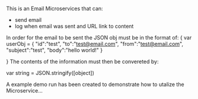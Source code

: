 This is an Email Microservices that can:
- send email
- log when email was sent and URL link to content

In order for the email to be sent the JSON obj must be in the format of:
{
     var userObj = {
      "id":"test",
      "to":"test@email.com",
      "from":"test@email.com",
      "subject":"test",
      "body":"hello world!"
     }

}
The contents of the information must then be convereted by:

var string = JSON.stringify([object])

A example demo run has been created to demonstrate how to utalize the Microservice...

